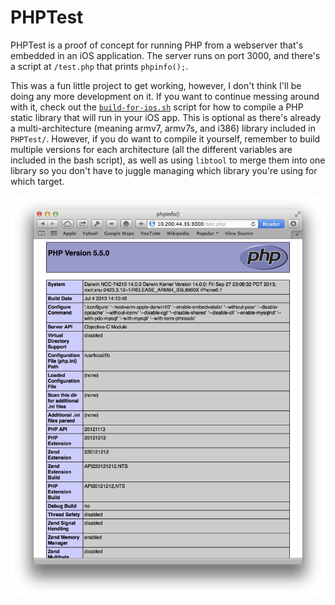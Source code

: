 PHPTest
=======

PHPTest is a proof of concept for running PHP from a webserver that's embedded in an iOS application. The server runs on port 3000, and there's a script at `/test.php` that prints `phpinfo();`.

This was a fun little project to get working, however, I don't think I'll be doing any more development on it. If you want to continue messing around with it, check out the [`build-for-ios.sh`](https://github.com/grantjbutler/PHPTest/blob/master/php-5.5.0/build-for-ios.sh) script for how to compile a PHP static library that will run in your iOS app. This is optional as there's already a multi-architecture (meaning armv7, armv7s, and i386) library included in `PHPTest/`. However, if you do want to compile it yourself, remember to build multiple versions for each architecture (all the different variables are included in the bash script), as well as using `libtool` to merge them into one library so you don't have to juggle managing which library you're using for which target.

![Output from phpinfo();](screenshot.png)
